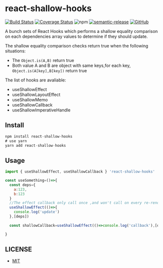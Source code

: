 # react-shallow-hooks

[![Build Status](https://travis-ci.org/lintuming/react-shallow-hooks.svg?branch=master)](https://travis-ci.org/lintuming/react-shallow-hooks)
[![Coverage Status](https://coveralls.io/repos/github/lintuming/react-shallow-hooks/badge.svg?branch=master)](https://coveralls.io/github/lintuming/react-shallow-hooks?branch=master)
![npm](https://img.shields.io/npm/v/react-shallow-hooks)
[![semantic-release](https://img.shields.io/badge/%20%20%F0%9F%93%A6%F0%9F%9A%80-semantic--release-e10079.svg)](https://github.com/semantic-release/semantic-release)
[![GitHub](https://img.shields.io/github/license/lintuming/react-shallow-hooks)](./LICENSE)

A bunch sets of React Hooks which performs a shallow equality comparison on each dependencies array values to determine if they should update.

The shallow equality comparison checks return true when the following situations:

- The `Object.is(A,B)` return true
- Both value A and B are object with same keys,for each key, `Object.is(A[key],B[key])` return true

The list of hooks are avaliable:

- useShallowEffect
- useShallowLayoutEffect
- useShallowMemo
- useShallowCallback
- useShallowImperativeHandle

## Install

```js
npm install react-shallow-hooks
# use yarn
yarn add react-shallow-hooks
```

## Usage

```js
import { useShallowEffect, useShallowCallback } 'react-shallow-hooks'

const useSomething=()=>{
  const deps={
    a:123,
    b:123
  }
  //The effect callback only call once ,and won't call on every re-render;
  useShallowEffect(()=>{
    console.log('update')
  },[deps])
  
  const shallowCallback=useShallowEffect(()=>console.log('callback'),[deps])

}
```

## LICENSE

- [MIT](./LICENSE)
